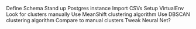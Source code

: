 Define Schema
Stand up Postgres instance
Import CSVs
Setup VirtualEnv
Look for clusters manually
Use MeanShift clustering algorithm
Use DBSCAN clustering algorithm
Compare to manual clusters
Tweak
Neural Net?
